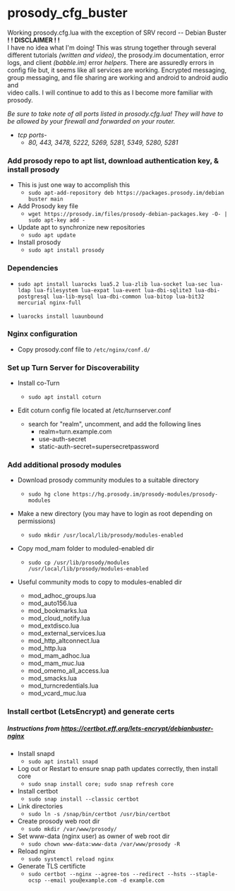 # prosody_cfg_buster
Working prosody.cfg.lua with the exception of SRV record -- Debian Buster  
**! ! DISCLAIMER ! !**   
I have no idea what I'm doing!  This was strung together through several   
different tutorials *(written and video)*, the prosody.im documentation, error   
logs, and client *(babble.im)* error *helpers*.  There are assuredly errors in    
config file but, it seems like all services are working.  Encrypted messaging,  
group messaging, and file sharing are working and android to android audio and   
video calls.  I will continue to add to this as I become more familiar with prosody.   
 

*Be sure to take note of all ports listed in prosody.cfg.lua!  They will have to be allowed by your firewall and forwarded on your router.*
* *tcp ports-*
    * *80, 443, 3478, 5222, 5269, 5281, 5349, 5280, 5281* 

### Add prosody repo to apt list, download authentication key, & install prosody
* This is just one way to accomplish this
    * `sudo apt-add-repository deb https://packages.prosody.im/debian buster main`
* Add Prosody key file
    * `wget https://prosody.im/files/prosody-debian-packages.key -O- | sudo apt-key add -`
* Update apt to synchronize new repositories
    * `sudo apt update`
* Install prosody
    * `sudo apt install prosody`

### Dependencies
* `sudo apt install luarocks lua5.2 lua-zlib lua-socket lua-sec
 lua-ldap lua-filesystem lua-expat lua-event lua-dbi-sqlite3
 lua-dbi-postgresql lua-lib-mysql lua-dbi-common lua-bitop
 lua-bit32 mercurial nginx-full`

* `luarocks install luaunbound`

### Nginx configuration
* Copy prosody.conf file to `/etc/nginx/conf.d/`

### Set up Turn Server for Discoverability
* Install co-Turn
    * `sudo apt install coturn`

* Edit coturn config file located at /etc/turnserver.conf
    * search for "realm", uncomment, and add the following lines
        * realm=turn.example.com
        * use-auth-secret
        * static-auth-secret=supersecretpassword

### Add additional prosody modules
* Download prosody community modules to a suitable directory
    * `sudo hg clone https://hg.prosody.im/prosody-modules/prosody-modules`

* Make a new directory (you may have to login as root depending on permissions)
    * `sudo mkdir /usr/local/lib/prosody/modules-enabled`

* Copy mod_mam folder to moduled-enabled dir
    * `sudo cp /usr/lib/prosody/modules /usr/local/lib/prosody/modules-enabled`

* Useful community mods to copy to modules-enabled dir
    * mod_adhoc_groups.lua
    * mod_auto156.lua
    * mod_bookmarks.lua
    * mod_cloud_notify.lua
    * mod_extdisco.lua
    * mod_external_services.lua
    * mod_http_altconnect.lua
    * mod_http.lua
    * mod_mam_adhoc.lua
    * mod_mam_muc.lua
    * mod_omemo_all_access.lua
    * mod_smacks.lua
    * mod_turncredentials.lua
    * mod_vcard_muc.lua


### Install certbot (LetsEncrypt) and generate certs
##### Instructions from https://certbot.eff.org/lets-encrypt/debianbuster-nginx
* Install snapd
    * `sudo apt install snapd`
* Log out or Restart to ensure snap path updates correctly, then install core
    * `sudo snap install core; sudo snap refresh core`
* Install certbot
    * `sudo snap install --classic certbot`
* Link directories
    * `sudo ln -s /snap/bin/certbot /usr/bin/certbot`
* Create prosody web root dir
    * `sudo mkdir /var/www/prosody/`
* Set www-data (nginx user) as owner of web root dir
    * `sudo chown www-data:www-data /var/www/prosody -R`
* Reload nginx
    * `sudo systemctl reload nginx`
* Generate TLS certificte
    * `sudo certbot --nginx --agree-tos --redirect --hsts --staple-ocsp --email you@example.com -d example.com`


